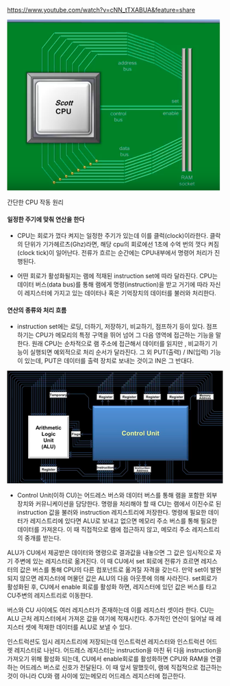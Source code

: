https://www.youtube.com/watch?v=cNN_tTXABUA&feature=share

![](cpu2.png)

간단한 CPU 작동 원리

#### 일정한 주기에 맞춰 연산을 한다
 - CPU는 회로가 껐다 켜지는 일정한 주기가 있는데 이를 클럭(clock)이라한다. 클락의 단위가 기가헤르츠(Ghz)라면, 해당 cpu의 회로에선 1초에 수억 번의 껏다 켜짐(clock tick)이 일어난다. 전류가 흐르는 순간에는 CPU내부에서 명령어 처리가 진행된다.

 - 어떤 회로가 활성화될지는 램에 적재된 instruction set에 따라 달라진다. CPU는 데이터 버스(data bus)를 통해 램에게 명령(instruction)을 받고 거기에 따라 자신이 레지스터에 가지고 있는  데이터나 혹은 기억장치의 데이터를 불러와 처리한다. 

#### 연산의 종류와 처리 흐름

- instruction set에는 로딩, 더하기, 저장하기, 비교하기, 점프하기 등이 있다. 점프하기는 CPU가 메모리의 특정 구역을 뛰어 넘어 그 다음 영역에 접근하는 기능을 말한다. 원래 CPU는 순차적으로 램 주소에 접근해서 데이터를 읽지만 , 비교하기 기능이 실행되면 예외적으로 처리 순서가 달라진다. 그 외 PUT(출력) / IN(입력) 기능이 있는데, PUT은 데이터를 출력 장치로 보내는 것이고 IN은 그 반대다.

![](cpu.png)


- Control Unit(이하 CU)는 어드레스 버스와 데이터 버스를 통해 램을 포함한 외부 장치와 커뮤니케이션을 담당한다. 명령을 처리해야 할 때 CU는 램에서 이진수로 된 instruction 값을 불러와 instruction 레지스트리에 저장한다. 명령에 필요한 데이터가 레지스트리에 있다면 ALU로 보내고 없으면 메모리 주소 버스를 통해 필요한 데이터를 가져온다. 이 때 직접적으로 램에 접근하지 않고, 메모리 주소 레지스트리의 중개를 받는다. 

ALU가 CU에서 제공받은 데이터와 명령으로 결과값을 내놓으면 그 값은 임시적으로 자기 주변에 있는 레지스터로 옮겨진다. 이 때 CU에서 set 회로에 전류가 흐르면 레지스터의 값은 버스를 통해 CPU의 다른 컴포넌트로 옮겨질 자격을 갖는다. 만약 set이 발현되지 않으면 레지스터에 머물던 값은 ALU의 다음 아웃풋에 의해 사라진다. set회로가 활성화된 후, CU에서 enable 회로를 활성화 하면, 레지스터에 있던 값은 버스를 타고 CU주변의 레지스트리로 이동한다.

버스와 CU 사이에도 여러 레지스터가 존재하는데 이를 레지스터 셋이라 한다. CU는 ALU 근처 레지스터에서 가져온 값을 여기에 적재시킨다. 추가적인 연산이 일어날 때 레지스터 셋에 적재한 데이터를 ALU로 보낼 수 있다.

인스트럭션도 임시 레지스트리에 저장되는데 인스트럭션 레지스터와 인스트럭션 어드렛 레지스터로 나뉜다. 어드레스 레지스터는 instruction을 마친 뒤 다음 instruction을 가져오기 위해 활성화 되는데, CU에서 enable회로를 활성화하면 CPU와 RAM을 연결하는 어드레스 버스로 신호가 전달된다. 이 때 앞서 말했듯이, 램에 직접적으로 접근하는 것이 아니라 CU와 램 사이에 있는메모리 어드레스 레지스터에 접근한다.
